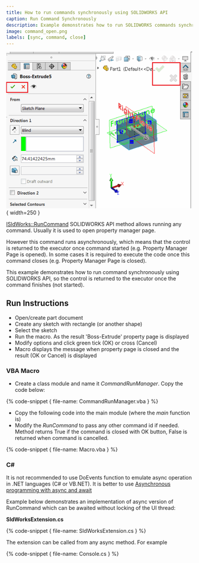 ```yaml
---
title: How to run commands synchronously using SOLIDWORKS API
caption: Run Command Synchronously
description: Example demonstrates how to run SOLIDWORKS commands synchronously (i.e. return the execution once command closed)
image: command_open.png
labels: [sync, command, close]
---
```

![Opened Command (Property Manager Page)](command_open.png){ width=250 }

[ISldWorks::RunCommand](http://help.solidworks.com/2017/english/api/sldworksapi/solidworks.interop.sldworks~solidworks.interop.sldworks.isldworks~runcommand.html) SOLIDWORKS API method allows running any command. Usually it is used to open property manager page.

However this command runs asynchronously, which means that the control is returned to the executor once command started (e.g. Property Manager Page is opened). In some cases it is required to execute the code once this command closes (e.g. Property Manager Page is closed).

This example demonstrates how to run command synchronously using SOLIDWORKS API, so the control is returned to the executor once the command finishes (not started).

## Run Instructions

* Open/create part document
* Create any sketch with rectangle (or another shape)
* Select the sketch
* Run the macro. As the result 'Boss-Extrude' property page is displayed
* Modify options and click green tick (OK) or cross (Cancel)
* Macro displays the message when property page is closed and the result (OK or Cancel) is displayed

### VBA Macro

* Create a class module and name it *CommandRunManager*. Copy the code below:

{% code-snippet { file-name: CommandRunManager.vba } %}

* Copy the following code into the main module (where the *main* function is)
* Modify the *RunCommand* to pass any other command id if needed. Method returns True if the command is closed with OK button, False is returned when command is cancelled.

{% code-snippet { file-name: Macro.vba } %}

### C&#35;

It is not recommended to use DoEvents function to emulate async operation in .NET languages (C# or VB.NET). It is better to use [Asynchronous programming with async and await](https://docs.microsoft.com/en-us/dotnet/csharp/programming-guide/concepts/async/)

Example below demonstrates an implementation of async version of RunCommand which can be awaited without locking of the UI thread:

**SldWorksExtension.cs**

{% code-snippet { file-name: SldWorksExtension.cs } %}

The extension can be called from any async method. For example

{% code-snippet { file-name: Console.cs } %}
